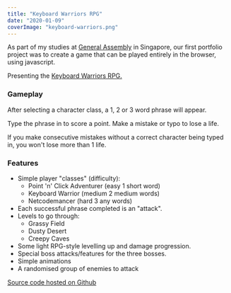 ```yaml
---
title: "Keyboard Warriors RPG"
date: "2020-01-09"
coverImage: "keyboard-warriors.png"
---
```


As part of my studies at [General Assembly](http://www.generalassemb.ly) in Singapore, our first portfolio project was to create a game that can be played entirely in the browser, using javascript.

Presenting the [Keyboard Warriors RPG.](https://laustinspayce.github.io/game-project-1/)

### Gameplay

After selecting a character class, a 1, 2 or 3 word phrase will appear.

Type the phrase in to score a point. Make a mistake or typo to lose a life.

If you make consecutive mistakes without a correct character being typed in, you won't lose more than 1 life.

### Features

- Simple player "classes" (difficulty):
    - Point 'n' Click Adventurer (easy 1 short word)
    - Keyboard Warrior (medium 2 medium words)
    - Netcodemancer (hard 3 any words)
- Each successful phrase completed is an "attack".
- Levels to go through:
    - Grassy Field
    - Dusty Desert
    - Creepy Caves
- Some light RPG-style levelling up and damage progression.
- Special boss attacks/features for the three bosses.
- Simple animations
- A randomised group of enemies to attack

[Source code hosted on Github](https://github.com/LaustinSpayce/game-project-1)
